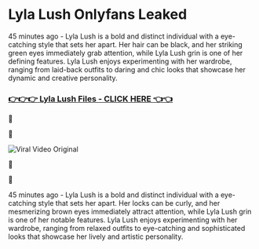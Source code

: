 # Lyla Lush Onlyfans Leaked

<p>45 minutes ago - Lyla Lush is a bold and distinct individual with a eye-catching style that sets her apart. Her hair can be black, and her striking green eyes immediately grab attention, while Lyla Lush grin is one of her defining features. Lyla Lush enjoys experimenting with her wardrobe, ranging from laid-back outfits to daring and chic looks that showcase her dynamic and creative personality.</p><p>
<h3><a href="https://fansleaks.com-getfree.pro/lyla-lush" rel="nofollow">👉👉👉 Lyla Lush Files - CLICK HERE 👈👈</a></h3>
<p>🔻</p>
<p>🔻</p> <p>
<a href="https://fansleaks.com-getfree.pro/lyla-lush" rel="nofollow"><img src="https://i.imgur.com/0ZbtXZ5.gif" alt="Viral Video Original" style="max-width: 100%; display: inline-block;" data-target="animated-image.originalImage"></a>
<p>🔻</p>
<p>🔻</p> <p>45 minutes ago - Lyla Lush is a bold and distinct individual with a eye-catching style that sets her apart. Her locks can be curly, and her mesmerizing brown eyes immediately attract attention, while Lyla Lush grin is one of her notable features. Lyla Lush enjoys experimenting with her wardrobe, ranging from relaxed outfits to eye-catching and sophisticated looks that showcase her lively and artistic personality.</p>